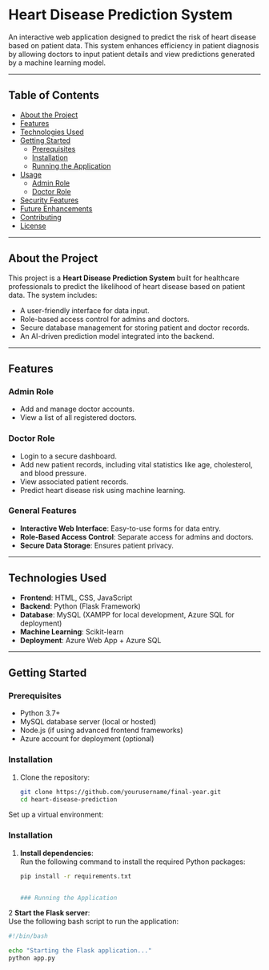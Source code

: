 #  Heart Disease Prediction System

An interactive web application designed to predict the risk of heart disease based on patient data. This system enhances efficiency in patient diagnosis by allowing doctors to input patient details and view predictions generated by a machine learning model.

---

##  Table of Contents

- [About the Project](#about-the-project)
- [Features](#features)
- [Technologies Used](#technologies-used)
- [Getting Started](#getting-started)
  - [Prerequisites](#prerequisites)
  - [Installation](#installation)
  - [Running the Application](#running-the-application)
- [Usage](#usage)
  - [Admin Role](#admin-role)
  - [Doctor Role](#doctor-role)
- [Security Features](#security-features)
- [Future Enhancements](#future-enhancements)
- [Contributing](#contributing)
- [License](#license)

---

## About the Project

This project is a **Heart Disease Prediction System** built for healthcare professionals to predict the likelihood of heart disease based on patient data. The system includes:
- A user-friendly interface for data input.
- Role-based access control for admins and doctors.
- Secure database management for storing patient and doctor records.
- An AI-driven prediction model integrated into the backend.

---

## Features

### Admin Role
- Add and manage doctor accounts.
- View a list of all registered doctors.

### Doctor Role
- Login to a secure dashboard.
- Add new patient records, including vital statistics like age, cholesterol, and blood pressure.
- View associated patient records.
- Predict heart disease risk using machine learning.

### General Features
- **Interactive Web Interface**: Easy-to-use forms for data entry.
- **Role-Based Access Control**: Separate access for admins and doctors.
- **Secure Data Storage**: Ensures patient privacy.

---

## Technologies Used

- **Frontend**: HTML, CSS, JavaScript
- **Backend**: Python (Flask Framework)
- **Database**: MySQL (XAMPP for local development, Azure SQL for deployment)
- **Machine Learning**: Scikit-learn
- **Deployment**: Azure Web App + Azure SQL

---

## Getting Started

### Prerequisites

- Python 3.7+
- MySQL database server (local or hosted)
- Node.js (if using advanced frontend frameworks)
- Azure account for deployment (optional)

### Installation

1. Clone the repository:
   ```bash
   git clone https://github.com/yourusername/final-year.git
   cd heart-disease-prediction
Set up a virtual environment:

### Installation

1. **Install dependencies**:  
   Run the following command to install the required Python packages:
   ```bash
   pip install -r requirements.txt


   ### Running the Application

2 **Start the Flask server**:  
   Use the following bash script to run the application:

   ```bash
   #!/bin/bash

   echo "Starting the Flask application..."
   python app.py
